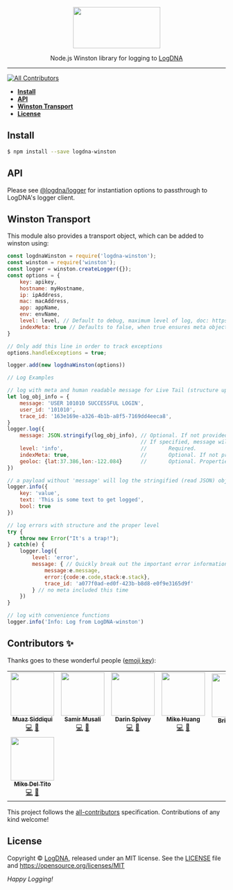 <p align="center">
  <a href="https://app.logdna.com">
    <img height="95" width="201" src="https://raw.githubusercontent.com/logdna/artwork/master/logo%2Bnode.png">
  </a>
  <p align="center">Node.js Winston library for logging to <a href="https://app.logdna.com">LogDNA</a></p>
</p>

---

<!-- ALL-CONTRIBUTORS-BADGE:START - Do not remove or modify this section -->
[![All Contributors](https://img.shields.io/badge/all_contributors-8-orange.svg?style=flat-square)](#contributors-)
<!-- ALL-CONTRIBUTORS-BADGE:END -->

* **[Install](#install)**
* **[API](#api)**
* **[Winston Transport](#winston-transport)**
* **[License](#license)**


## Install

```sh
$ npm install --save logdna-winston
```

## API

Please see [@logdna/logger](https://www.npmjs.com/package/@logdna/logger#createloggerkey-options) for
instantiation options to passthrough to LogDNA's logger client.

## Winston Transport

This module also provides a transport object, which can be added to winston using:

```javascript
const logdnaWinston = require('logdna-winston');
const winston = require('winston');
const logger = winston.createLogger({});
const options = {
    key: apikey,
    hostname: myHostname,
    ip: ipAddress,
    mac: macAddress,
    app: appName,
    env: envName,
    level: level, // Default to debug, maximum level of log, doc: https://github.com/winstonjs/winston#logging-levels
    indexMeta: true // Defaults to false, when true ensures meta object will be searchable
}

// Only add this line in order to track exceptions
options.handleExceptions = true;

logger.add(new logdnaWinston(options))

// Log Examples

// log with meta and human readable message for Live Tail (structure upon logline expansion in-app)
let log_obj_info = {
    message: 'USER 101010 SUCCESSFUL LOGIN',
    user_id: '101010',
    trace_id: '163e169e-a326-4b1b-a8f5-7169dd4eeca8',
}
logger.log({          
    message: JSON.stringify(log_obj_info), // Optional. If not provided, the stringified (read JSON) object in it's entirety will be sent as the payload
                                           // If specified, message will be the body/payload while the other parameters are as follows in this case
    level: 'info',                         //       Required.
    indexMeta: true,                       //       Optional. If not provided, it will use the default.
    geoloc: {lat:37.386,lon:-122.084}      //       Optional. Properties besides level, message and indexMeta are considered as "meta"
})

// a payload without 'message' will log the stringified (read JSON) object as the message
logger.info({
    key: 'value',
    text: 'This is some text to get logged',
    bool: true
})

// log errors with structure and the proper level
try {
    throw new Error("It's a trap!");
} catch(e) {
    logger.log({
        level: 'error',
        message: { // Quickly break out the important error information into searchable fields within LogDNA via JSON
            message:e.message,
            error:{code:e.code,stack:e.stack},        
            trace_id: 'a077f0ad-ed0f-423b-b8d8-e0f9e3165d9f'
        } // no meta included this time
    })
}

// log with convenience functions
logger.info('Info: Log from LogDNA-winston')
```


## Contributors ✨

Thanks goes to these wonderful people ([emoji key](https://allcontributors.org/docs/en/emoji-key)):

<!-- ALL-CONTRIBUTORS-LIST:START - Do not remove or modify this section -->
<!-- prettier-ignore-start -->
<!-- markdownlint-disable -->
<table>
  <tr>
    <td align="center"><a href="https://github.com/respectus"><img src="https://avatars.githubusercontent.com/u/1046364?v=4?s=100" width="100px;" alt=""/><br /><sub><b>Muaz Siddiqui</b></sub></a><br /><a href="https://github.com/logdna/logdna-winston/commits?author=respectus" title="Code">💻</a> <a href="https://github.com/logdna/logdna-winston/commits?author=respectus" title="Documentation">📖</a></td>
    <td align="center"><a href="https://github.com/smusali"><img src="https://avatars.githubusercontent.com/u/34287490?v=4?s=100" width="100px;" alt=""/><br /><sub><b>Samir Musali</b></sub></a><br /><a href="https://github.com/logdna/logdna-winston/commits?author=smusali" title="Code">💻</a> <a href="https://github.com/logdna/logdna-winston/commits?author=smusali" title="Documentation">📖</a></td>
    <td align="center"><a href="https://github.com/darinspivey"><img src="https://avatars.githubusercontent.com/u/1874788?v=4?s=100" width="100px;" alt=""/><br /><sub><b>Darin Spivey</b></sub></a><br /><a href="https://github.com/logdna/logdna-winston/commits?author=darinspivey" title="Code">💻</a> <a href="https://github.com/logdna/logdna-winston/commits?author=darinspivey" title="Documentation">📖</a></td>
    <td align="center"><a href="https://github.com/LYHuang"><img src="https://avatars.githubusercontent.com/u/14082239?v=4?s=100" width="100px;" alt=""/><br /><sub><b>Mike Huang</b></sub></a><br /><a href="https://github.com/logdna/logdna-winston/commits?author=LYHuang" title="Code">💻</a> <a href="https://github.com/logdna/logdna-winston/commits?author=LYHuang" title="Documentation">📖</a></td>
    <td align="center"><a href="http://theconnman.com/"><img src="https://avatars.githubusercontent.com/u/1328448?v=4?s=100" width="100px;" alt=""/><br /><sub><b>Brian Conn</b></sub></a><br /><a href="https://github.com/logdna/logdna-winston/commits?author=TheConnMan" title="Documentation">📖</a></td>
    <td align="center"><a href="https://github.com/mariocasciaro"><img src="https://avatars.githubusercontent.com/u/105319?v=4?s=100" width="100px;" alt=""/><br /><sub><b>Mario Casciaro</b></sub></a><br /><a href="https://github.com/logdna/logdna-winston/commits?author=mariocasciaro" title="Code">💻</a></td>
    <td align="center"><a href="https://github.com/vilyapilya"><img src="https://avatars.githubusercontent.com/u/17367511?v=4?s=100" width="100px;" alt=""/><br /><sub><b>vilyapilya</b></sub></a><br /><a href="#tool-vilyapilya" title="Tools">🔧</a></td>
  </tr>
  <tr>
    <td align="center"><a href="https://github.com/mdeltito"><img src="https://avatars.githubusercontent.com/u/69520?v=4?s=100" width="100px;" alt=""/><br /><sub><b>Mike Del Tito</b></sub></a><br /><a href="https://github.com/logdna/logdna-winston/commits?author=mdeltito" title="Code">💻</a> <a href="#tool-mdeltito" title="Tools">🔧</a></td>
  </tr>
</table>

<!-- markdownlint-restore -->
<!-- prettier-ignore-end -->

<!-- ALL-CONTRIBUTORS-LIST:END -->

This project follows the [all-contributors](https://github.com/all-contributors/all-contributors) specification. Contributions of any kind welcome!

## License

Copyright © [LogDNA](https://logdna.com), released under an MIT license.
See the [LICENSE](./LICENSE) file and https://opensource.org/licenses/MIT

*Happy Logging!*
